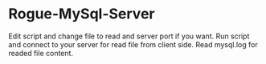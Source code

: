 Rogue-MySql-Server
==================

Edit script and change file to read and server port if you want. Run script and connect to your server for read file from client side. 
Read mysql.log for readed file content.
